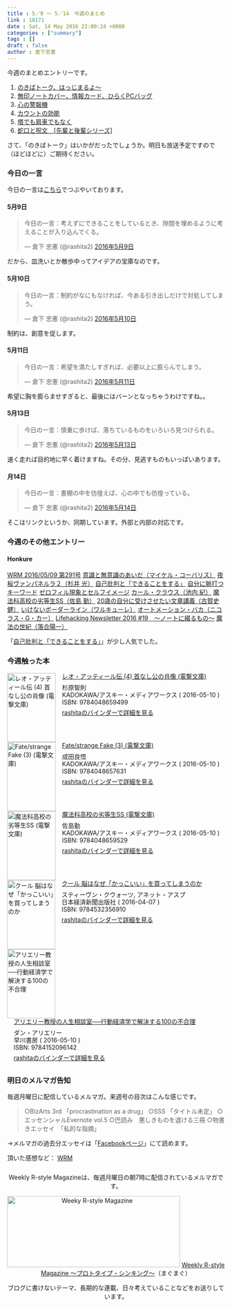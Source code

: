 ```yaml
---
title : 5／9 〜 5／14　今週のまとめ
link : 18171
date : Sat, 14 May 2016 22:00:24 +0000
categories : ["summary"]
tags : []
draft : false
author : 倉下忠憲
---
```


今週のまとめエントリーです。

<ol>
<li><a href="https://rashita.net/blog/?p=18137">のきばトーク、はっじまるよ〜</a></li>
<li><a href="https://rashita.net/blog/?p=18140">無印ノートカバー、情報カード、ひらくPCバッグ</a></li>
<li><a href="https://rashita.net/blog/?p=18147">心の警報機</a></li>
<li><a href="https://rashita.net/blog/?p=18151">カウントの効能</a></li>
<li><a href="https://rashita.net/blog/?p=18155">塔でも肩車でもなく</a></li>
<li><a href="https://rashita.net/blog/?p=18165">蛇口と呪文　[先輩と後輩シリーズ]</a></li>
</ol>

さて、「のきばトーク」はいかがだったでしょうか。明日も放送予定ですので（ほどほどに）ご期待ください。

<h3>今日の一言</h3>
今日の一言は<a href="http://twitter.com/rashita2 ">こちら</a>でつぶやいております。

<h4>5月9日</h4>

<blockquote class="twitter-tweet" data-lang="ja"><p lang="ja" dir="ltr">今日の一言：考えずにできることをしているとき、隙間を埋めるように考えることが入り込んでくる。</p>&mdash; 倉下 忠憲 (@rashita2) <a href="https://twitter.com/rashita2/status/729643726109220864">2016年5月9日</a></blockquote>
<script async src="//platform.twitter.com/widgets.js" charset="utf-8"></script>

だから、皿洗いとか散歩中ってアイデアの宝庫なのです。

<h4>5月10日</h4>

<blockquote class="twitter-tweet" data-lang="ja"><p lang="ja" dir="ltr">今日の一言：制約がなにもなければ、今ある引き出しだけで対処してしまう。</p>&mdash; 倉下 忠憲 (@rashita2) <a href="https://twitter.com/rashita2/status/729901584277069825">2016年5月10日</a></blockquote>
<script async src="//platform.twitter.com/widgets.js" charset="utf-8"></script>

制約は、創意を促します。

<h4>5月11日</h4>

<blockquote class="twitter-tweet" data-lang="ja"><p lang="ja" dir="ltr">今日の一言：希望を満たしすぎれば、必要以上に膨らんでしまう。</p>&mdash; 倉下 忠憲 (@rashita2) <a href="https://twitter.com/rashita2/status/730303161559179264">2016年5月11日</a></blockquote>
<script async src="//platform.twitter.com/widgets.js" charset="utf-8"></script>

希望に胸を膨らませすぎると、最後にはバーンとなっちゃうわけですね。。

<h4>5月13日</h4>

<blockquote class="twitter-tweet" data-lang="ja"><p lang="ja" dir="ltr">今日の一言：慎重に歩けば、落ちているものをいろいろ見つけられる。</p>&mdash; 倉下 忠憲 (@rashita2) <a href="https://twitter.com/rashita2/status/731106904798171136">2016年5月13日</a></blockquote>
<script async src="//platform.twitter.com/widgets.js" charset="utf-8"></script>

速く走れば目的地に早く着けますね。その分、見逃すものもいっぱいあります。

<h4>月14日</h4>

<blockquote class="twitter-tweet" data-lang="ja"><p lang="ja" dir="ltr">今日の一言：書棚の中を彷徨えば、心の中でも彷徨っている。</p>&mdash; 倉下 忠憲 (@rashita2) <a href="https://twitter.com/rashita2/status/731337140596924421">2016年5月14日</a></blockquote>
<script async src="//platform.twitter.com/widgets.js" charset="utf-8"></script>

そこはリンクというか、同期しています。外部と内部の対応です。

<h3>今週のその他エントリー</h3>

<H4>Honkure</H4>

<a href="http://honkure.net/rbook/archives/361">WRM 2016/05/09 第291号</a>
<a href="http://honkure.net/rbook/archives/364">意識と無意識のあいだ（マイケル・コーバリス）</a>
<a href="http://honkure.net/rbook/archives/368">夜桜ヴァンパネルラ２（杉井 光）</a>
<a href="http://honkure.net/rbook/archives/373">自己批判と「できることをする」</a>
<a href="http://honkure.net/rbook/archives/377">自分に脈打つキーワード</a>
<a href="http://honkure.net/rbook/archives/383">ゼロフィル現象とセルフイメージ</a>
<a href="http://honkure.net/rbook/archives/389">カール・クラウス（池内 紀）</a>
<a href="http://honkure.net/rbook/archives/394">魔法科高校の劣等生SS（佐島 勤）</a>
<a href="http://honkure.net/rbook/archives/399">20歳の自分に受けさせたい文章講義（古賀史健）</a>
<a href="http://honkure.net/rbook/archives/404">いけないボーダーライン（ワルキューレ）</a>
<a href="http://honkure.net/rbook/archives/407">オートメーション・バカ（ニコラス・G・カー）</a>
<a href="http://honkure.net/rbook/archives/412">Lifehacking Newsletter 2016 #19　〜ノートに綴るもの〜</a>
<a href="http://honkure.net/rbook/archives/415">魔法の世紀（落合陽一）</a>

「<a href="http://honkure.net/rbook/archives/373">自己批判と「できることをする」</a>」が少し人気でした。

<H3>今週触った本</H3>

<div class="mm-middle" style="margin-bottom:0px;"><div class="mm-image" style="float:left;"><a href="http://www.amazon.co.jp/exec/obidos/ASIN/4048659499/rashita1000-22 /ref=nosim" target="_blank"><img src="http://ecx.images-amazon.com/images/I/51y%2BE8%2BBApL._SL160_.jpg" alt="レオ・アッティール伝 (4) 首なし公の肖像 (電撃文庫)" title="レオ・アッティール伝 (4) 首なし公の肖像 (電撃文庫)" width="112" height="160" border="0" /></a></div><div class="mm-content" style="float:left;margin-left:15px;line-height:120%"><div class="mm-title" style="line-height:120%"><a href="http://www.amazon.co.jp/exec/obidos/ASIN/4048659499/rashita1000-22 /ref=nosim" target="_blank">レオ・アッティール伝 (4) 首なし公の肖像 (電撃文庫)</a></div><div class="mm-detail" style="margin-top:10px;">杉原智則<br />KADOKAWA/アスキー・メディアワークス ( 2016-05-10 )<br />ISBN: 9784048659499<br /><div style="margin:7px 0px"><a href="http://mediamarker.net/u/rashita/?asin=4048659499" target="_blank">rashitaのバインダーで詳細を見る</a></div></div></div><div style="clear:left"></div></div>


<div class="mm-middle" style="margin-bottom:0px;"><div class="mm-image" style="float:left;"><a href="http://www.amazon.co.jp/exec/obidos/ASIN/4048657631/rashita1000-22 /ref=nosim" target="_blank"><img src="http://ecx.images-amazon.com/images/I/61je8TuQ8mL._SL160_.jpg" alt="Fate/strange Fake (3) (電撃文庫)" title="Fate/strange Fake (3) (電撃文庫)" width="112" height="160" border="0" /></a></div><div class="mm-content" style="float:left;margin-left:15px;line-height:120%"><div class="mm-title" style="line-height:120%"><a href="http://www.amazon.co.jp/exec/obidos/ASIN/4048657631/rashita1000-22 /ref=nosim" target="_blank">Fate/strange Fake (3) (電撃文庫)</a></div><div class="mm-detail" style="margin-top:10px;">成田良悟<br />KADOKAWA/アスキー・メディアワークス ( 2016-05-10 )<br />ISBN: 9784048657631<br /><div style="margin:7px 0px"><a href="http://mediamarker.net/u/rashita/?asin=4048657631" target="_blank">rashitaのバインダーで詳細を見る</a></div></div></div><div style="clear:left"></div></div>


<div class="mm-middle" style="margin-bottom:0px;"><div class="mm-image" style="float:left;"><a href="http://www.amazon.co.jp/exec/obidos/ASIN/4048659529/rashita1000-22 /ref=nosim" target="_blank"><img src="http://ecx.images-amazon.com/images/I/61YmbTjv0QL._SL160_.jpg" alt="魔法科高校の劣等生SS (電撃文庫)" title="魔法科高校の劣等生SS (電撃文庫)" width="112" height="160" border="0" /></a></div><div class="mm-content" style="float:left;margin-left:15px;line-height:120%"><div class="mm-title" style="line-height:120%"><a href="http://www.amazon.co.jp/exec/obidos/ASIN/4048659529/rashita1000-22 /ref=nosim" target="_blank">魔法科高校の劣等生SS (電撃文庫)</a></div><div class="mm-detail" style="margin-top:10px;">佐島勤<br />KADOKAWA/アスキー・メディアワークス ( 2016-05-10 )<br />ISBN: 9784048659529<br /><div style="margin:7px 0px"><a href="http://mediamarker.net/u/rashita/?asin=4048659529" target="_blank">rashitaのバインダーで詳細を見る</a></div></div></div><div style="clear:left"></div></div>


<div class="mm-middle" style="margin-bottom:0px;"><div class="mm-image" style="float:left;"><a href="http://www.amazon.co.jp/exec/obidos/ASIN/4532356911/rashita1000-22 /ref=nosim" target="_blank"><img src="http://ecx.images-amazon.com/images/I/51UqjwwKS4L._SL160_.jpg" alt="クール 脳はなぜ「かっこいい」を買ってしまうのか" title="クール 脳はなぜ「かっこいい」を買ってしまうのか" width="111" height="160" border="0" /></a></div><div class="mm-content" style="float:left;margin-left:15px;line-height:120%"><div class="mm-title" style="line-height:120%"><a href="http://www.amazon.co.jp/exec/obidos/ASIN/4532356911/rashita1000-22 /ref=nosim" target="_blank">クール 脳はなぜ「かっこいい」を買ってしまうのか</a></div><div class="mm-detail" style="margin-top:10px;">スティーヴン・クウォーツ, アネット・アスプ<br />日本経済新聞出版社 ( 2016-04-07 )<br />ISBN: 9784532356910<br /><div style="margin:7px 0px"><a href="http://mediamarker.net/u/rashita/?asin=4532356911" target="_blank">rashitaのバインダーで詳細を見る</a></div></div></div><div style="clear:left"></div></div>

<div class="mm-middle" style="margin-bottom:0px;"><div class="mm-image" style="float:left;"><a href="http://www.amazon.co.jp/exec/obidos/ASIN/4152096144/rashita1000-22 /ref=nosim" target="_blank"><img src="http://ecx.images-amazon.com/images/I/51SxgybefDL._SL160_.jpg" alt="アリエリー教授の人生相談室──行動経済学で解決する100の不合理" title="アリエリー教授の人生相談室──行動経済学で解決する100の不合理" width="111" height="160" border="0" /></a></div><div class="mm-content" style="float:left;margin-left:15px;line-height:120%"><div class="mm-title" style="line-height:120%"><a href="http://www.amazon.co.jp/exec/obidos/ASIN/4152096144/rashita1000-22 /ref=nosim" target="_blank">アリエリー教授の人生相談室──行動経済学で解決する100の不合理</a></div><div class="mm-detail" style="margin-top:10px;">ダン・アリエリー<br />早川書房 ( 2016-05-10 )<br />ISBN: 9784152096142<br /><div style="margin:7px 0px"><a href="http://mediamarker.net/u/rashita/?asin=4152096144" target="_blank">rashitaのバインダーで詳細を見る</a></div></div></div><div style="clear:left"></div></div>


<h3>明日のメルマガ告知</h3>
毎週月曜日に配信しているメルマガ。来週号の目次はこんな感じです。
<blockquote>
○BizArts 3rd 「procrastination as a drug」
○SSS 「タイトル未定」
○エッセンシャルEvernote vol.5
○巴読み　悪しきものを退ける三冊
○物書きエッセイ　「私的な指摘」
</blockquote>
→メルマガの過去分エッセイは「<a href="http://www.facebook.com/home.php#!/rashitaportal">Facebookページ</a>」にて読めます。

頂いた感想など：
<a class="twitter-timeline"  href="https://twitter.com/rashita2/timelines/427262290753097729"  data-widget-id="427265271171010561">WRM</a>
    <script>!function(d,s,id){var js,fjs=d.getElementsByTagName(s)[0],p=/^http:/.test(d.location)?'http':'https';if(!d.getElementById(id)){js=d.createElement(s);js.id=id;js.src=p+"://platform.twitter.com/widgets.js";fjs.parentNode.insertBefore(js,fjs);}}(document,"script","twitter-wjs");</script>

<div style="text-align:center;margin-top:25px;">
Weekly R-style Magazineは、毎週月曜日の朝7時に配信されているメルマガです。

<a href="http://www.mag2.com/m/0001185133.html" target="_blank"><img src="https://rashita.net/blog/wp-content/uploads/2010/09/mmbanner.jpg" alt="Weeky R-style Magazine" width="400" height="165" class="alignnone size-full wp-image-12201" /></a>
<a href="http://www.mag2.com/m/0001185133.html" target="_blank">Weekly R-style Magazine ～プロトタイプ・シンキング～</a>（まぐまぐ）

ブログに書けないテーマ、長期的な連載、日々考えていることなどをお送りしています。
</div>